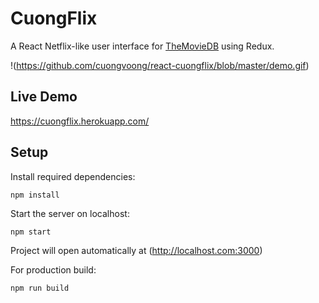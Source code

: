 # CuongFlix

A React Netflix-like user interface for [TheMovieDB](https://www.themoviedb.org) using Redux.

!(https://github.com/cuongvoong/react-cuongflix/blob/master/demo.gif)

## Live Demo

https://cuongflix.herokuapp.com/

## Setup

Install required dependencies:

```
npm install
```

Start the server on localhost:

```
npm start
```

Project will open automatically at (http://localhost.com:3000)

For production build:

```
npm run build
```
